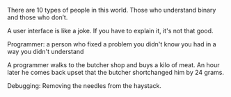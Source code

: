 There are 10 types of people in this world. Those who understand binary and those who don’t.

A user interface is like a joke. If you have to explain it, it's not that good.

Programmer: a person who fixed a problem you didn't know you had in a way you didn't understand

A programmer walks to the butcher shop and buys a kilo of meat.  An hour later he comes back upset that the butcher shortchanged him by 24 grams.

Debugging: Removing the needles from the haystack.